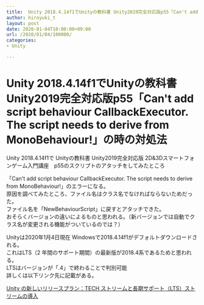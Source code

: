 ```yaml
---
title:  Unity 2018.4.14f1でUnityの教科書 Unity2019完全対応版p55「Can't add script behaviour CallbackExecutor. The script needs to derive from MonoBehaviour!」の時の対処法
author: hiroyuki_t
layout: post
date: 2020-01-04T10:00:00+09:00
url: /2020/01/04/100000/
categories:
- Unity

---
```


# Unity 2018.4.14f1でUnityの教科書 Unity2019完全対応版p55「Can't add script behaviour CallbackExecutor. The script needs to derive from MonoBehaviour!」の時の対処法

Unity 2018.4.14f1で
Unityの教科書 Unity2019完全対応版 2D&3Dスマートフォンゲーム入門講座　p55のスクリプトのアタッチをしてみたところ

「Can't add script behaviour CallbackExecutor. The script needs to derive from MonoBehaviour!」のエラーになる。  
原因を調べてみたところ、ファイル名はクラス名でなければならないためだった。  
ファイル名を「NewBehaviourScript」に戻すとアタッチできた。  
おそらくバージョンの違いによるものと思われる。（新バージョンでは自動でクラス名が変更される機能がついているのでは？）  


Unityは2020年1月4日現在 Windowsで2018.4.14f1がデフォルトダウンロードされる。  
これはLTS（2 年間のサポート期間）の最新版が2018.4系であるためと思われる。  
LTSはバージョンが「.4」で終わることで判別可能  
詳しくは以下リンク先に記載がある。


[Unity の新しいリリースプラン：TECH ストリームと長期サポート（LTS）ストリームの導入](https://blogs.unity3d.com/jp/2018/04/09/new-plans-for-unity-releases-introducing-the-tech-and-long-term-support-lts-streams/)
